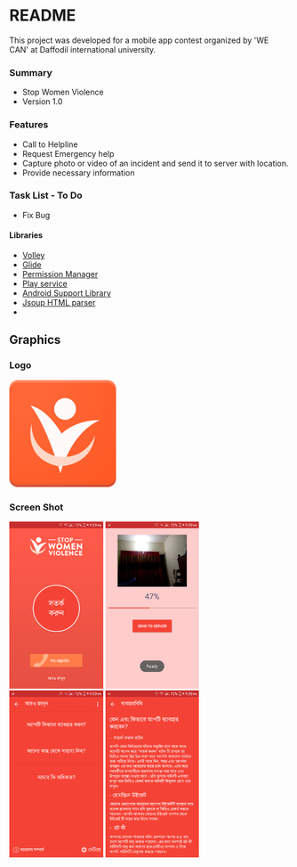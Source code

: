 # README #

This project was developed for a mobile app contest organized by 'WE CAN' at Daffodil international university.

### Summary ###

* Stop Women Violence
* Version 1.0


### Features ###

* Call to Helpline
* Request Emergency help
* Capture photo or video of an incident and send it to server with location.
* Provide necessary information



### Task List - To Do ###

* Fix Bug



#### Libraries ###

* [Volley](https://developer.android.com/training/volley/index.html)
* [Glide](https://github.com/bumptech/glide)
* [Permission Manager](https://github.com/karanchuri/PermissionManager)
* [Play service](https://developers.google.com/android/guides/setup)
* [Android Support Library](https://developer.android.com/topic/libraries/support-library/packages.html)
* [Jsoup HTML parser](https://jsoup.org/download)
* []()



## Graphics ##


### Logo ###
![App Logo][logo]

[logo]: app/src/main/res/mipmap-xxxhdpi/ic_launcher.png "Stop Women Violence Logo"

### Screen Shot ###

<img src="myfiles/ss/ss(1).png" height="300"> <img src="myfiles/ss/ss(2).png" height="300"> <img src="myfiles/ss/ss(3).png" height="300"> <img src="myfiles/ss/ss(4).png" height="300">



